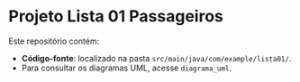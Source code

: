 # Projeto Lista 01 Passageiros

Este repositório contém:

- **Código-fonte**: localizado na pasta `src/main/java/com/example/lista01/`.
- Para consultar os diagramas UML, acesse `diagrama_uml`. 
  
